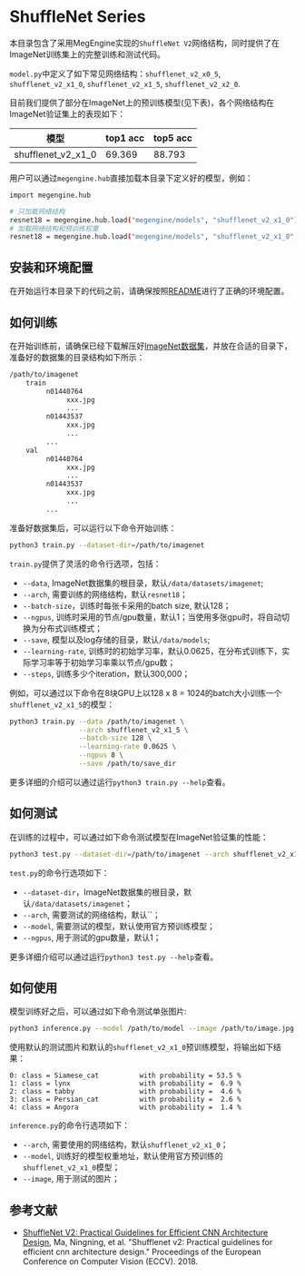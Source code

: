 # ShuffleNet Series

本目录包含了采用MegEngine实现的`ShuffleNet V2`网络结构，同时提供了在ImageNet训练集上的完整训练和测试代码。

`model.py`中定义了如下常见网络结构：`shufflenet_v2_x0_5`, `shufflenet_v2_x1_0`, `shufflenet_v2_x1_5`, `shufflenet_v2_x2_0`.

目前我们提供了部分在ImageNet上的预训练模型(见下表)，各个网络结构在ImageNet验证集上的表现如下：

| 模型 | top1 acc | top5 acc |
| --- | --- | --- |
| shufflenet_v2_x1_0 |  69.369  |  88.793  | 

用户可以通过`megengine.hub`直接加载本目录下定义好的模型，例如：

```bash
import megengine.hub

# 只加载网络结构
resnet18 = megengine.hub.load("megengine/models", "shufflenet_v2_x1_0")
# 加载网络结构和预训练权重
resnet18 = megengine.hub.load("megengine/models", "shufflenet_v2_x1_0", pretrained=True)
```

## 安装和环境配置

在开始运行本目录下的代码之前，请确保按照[README](../../../../README.md)进行了正确的环境配置。

## 如何训练

在开始训练前，请确保已经下载解压好[ImageNet数据集](http://image-net.org/download)，并放在合适的目录下，准备好的数据集的目录结构如下所示：

```bash
/path/to/imagenet
    train
         n01440764
              xxx.jpg
              ...
         n01443537
              xxx.jpg
              ...
         ...
    val
         n01440764
              xxx.jpg
              ...
         n01443537
              xxx.jpg
              ...
         ...
```

准备好数据集后，可以运行以下命令开始训练：

```bash
python3 train.py --dataset-dir=/path/to/imagenet
```

`train.py`提供了灵活的命令行选项，包括：

- `--data`, ImageNet数据集的根目录，默认`/data/datasets/imagenet`;
- `--arch`, 需要训练的网络结构，默认`resnet18`；
- `--batch-size`，训练时每张卡采用的batch size, 默认128；
- `--ngpus`, 训练时采用的节点/gpu数量，默认1；当使用多张gpu时，将自动切换为分布式训练模式；
- `--save`, 模型以及log存储的目录，默认`/data/models`;
- `--learning-rate`, 训练时的初始学习率，默认0.0625，在分布式训练下，实际学习率等于初始学习率乘以节点/gpu数；
- `--steps`, 训练多少个iteration，默认300,000；

例如，可以通过以下命令在8块GPU上以128 x 8 = 1024的batch大小训练一个`shufflenet_v2_x1_5`的模型：

```bash
python3 train.py --data /path/to/imagenet \
                 --arch shufflenet_v2_x1_5 \
                 --batch-size 128 \
                 --learning-rate 0.0625 \
                 --ngpus 8 \
                 --save /path/to/save_dir
```

更多详细的介绍可以通过运行`python3 train.py --help`查看。

## 如何测试

在训练的过程中，可以通过如下命令测试模型在ImageNet验证集的性能：

```bash
python3 test.py --dataset-dir=/path/to/imagenet --arch shufflenet_v2_x1_5 --model /path/to/model -ngpus 1
```

`test.py`的命令行选项如下：

- `--dataset-dir`，ImageNet数据集的根目录，默认`/data/datasets/imagenet`；
- `--arch`, 需要测试的网络结构，默认``；
- `--model`, 需要测试的模型，默认使用官方预训练模型；
- `--ngpus`, 用于测试的gpu数量，默认1；

更多详细介绍可以通过运行`python3 test.py --help`查看。

## 如何使用

模型训练好之后，可以通过如下命令测试单张图片:

```bash
python3 inference.py --model /path/to/model --image /path/to/image.jpg
```

使用默认的测试图片和默认的`shufflenet_v2_x1_0`预训练模型，将输出如下结果：
```
0: class = Siamese_cat          with probability = 53.5 %
1: class = lynx                 with probability =  6.9 %
2: class = tabby                with probability =  4.6 %
3: class = Persian_cat          with probability =  2.6 %
4: class = Angora               with probability =  1.4 %
```

`inference.py`的命令行选项如下：

- `--arch`, 需要使用的网络结构，默认`shufflenet_v2_x1_0`；
- `--model`, 训练好的模型权重地址，默认使用官方预训练的`shufflenet_v2_x1_0`模型；
- `--image`, 用于测试的图片；

## 参考文献

- [ShuffleNet V2: Practical Guidelines for Efficient CNN Architecture Design](https://arxiv.org/abs/1807.11164), Ma, Ningning, et al. "Shufflenet v2: Practical guidelines for efficient cnn architecture design." Proceedings of the European Conference on Computer Vision (ECCV). 2018.
